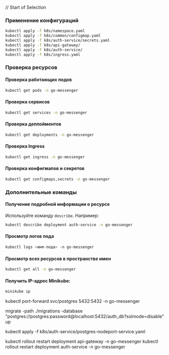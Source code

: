  // Start of Selection
### Применение конфигураций

```bash
kubectl apply -f k8s/namespace.yaml
kubectl apply -f k8s/common/configmap.yaml
kubectl apply -f k8s/auth-service/secrets.yaml
kubectl apply -f k8s/api-gateway/
kubectl apply -f k8s/auth-service/
kubectl apply -f k8s/ingress.yaml
```

### Проверка ресурсов

#### Проверка работающих подов

```bash
kubectl get pods -n go-messenger
```

#### Проверка сервисов

```bash
kubectl get services -n go-messenger
```

#### Проверка деплойментов

```bash
kubectl get deployments -n go-messenger
```

#### Проверка Ingress

```bash
kubectl get ingress -n go-messenger
```

#### Проверка конфигмапов и секретов

```bash
kubectl get configmaps,secrets -n go-messenger
```

### Дополнительные команды

#### Получение подробной информации о ресурсе

Используйте команду `describe`. Например:

```bash
kubectl describe deployment auth-service -n go-messenger
```

#### Просмотр логов пода

```bash
kubectl logs <имя-пода> -n go-messenger
```

#### Просмотр всех ресурсов в пространстве имен

```bash
kubectl get all -n go-messenger
```

#### Получить IP-адрес Minikube:

```bash
minikube ip
```


kubectl port-forward svc/postgres 5432:5432 -n go-messenger

migrate -path ./migrations -database "postgres://postgres:password@localhost:5432/auth_db?sslmode=disable" up

kubectl apply -f k8s/auth-service/postgres-nodeport-service.yaml

kubectl rollout restart deployment api-gateway -n go-messenger
kubectl rollout restart deployment auth-service -n go-messenger